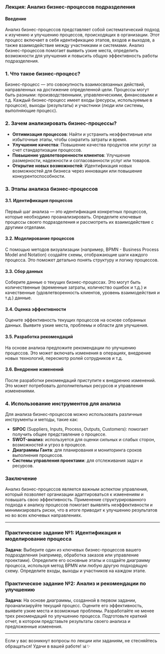 ### Лекция: Анализ бизнес-процессов подразделения

#### Введение

Анализ бизнес-процессов представляет собой систематический подход к изучению и улучшению процессов, происходящих в организации. Этот процесс включает в себя идентификацию этапов, входов и выходов, а также взаимодействие между участниками и системами. Анализ бизнес-процессов помогает выявить узкие места, определить возможности для улучшения и повысить общую эффективность работы подразделения.

### 1. Что такое бизнес-процесс?

Бизнес-процесс — это совокупность взаимосвязанных действий, направленных на достижение определенной цели. Процессы могут быть разными: производственными, управленческими, финансовыми и т.д. Каждый бизнес-процесс имеет входы (ресурсы, используемые в процессе), выходы (результаты) и участники (люди или системы, выполняющие процесс).

### 2. Зачем анализировать бизнес-процессы?

- **Оптимизация процессов**: Найти и устранить неэффективные или избыточные этапы, чтобы сократить затраты и время.
- **Улучшение качества**: Повышение качества продуктов или услуг за счет стандартизации процессов.
- **Повышение удовлетворенности клиентов**: Улучшение размерности, надежности и согласованности услуг или товаров.
- **Открытие новых возможностей**: Идентификация новых возможностей для бизнеса через инновации или повышение конкурентоспособности.
  
### 3. Этапы анализа бизнес-процессов

#### 3.1. Идентификация процессов

Первый шаг анализа — это идентификация конкретных процессов, которые необходимо проанализировать. Определите ключевые процессы своего подразделения и рассмотреть их взаимодействие с другими отделами.

#### 3.2. Моделирование процессов

С помощью методов визуализации (например, BPMN - Business Process Model and Notation) создайте схемы, отображающие шаги каждого процесса. Это поможет детально понять структуру и логику процессов.

#### 3.3. Сбор данных

Соберите данные о текущих бизнес-процессах. Это могут быть количественные (временные затраты, количество ошибок и т.д.) и качественные (удовлетворенность клиентов, уровень взаимодействия и т.д.) данные.

#### 3.4. Оценка эффективности

Оцените эффективность текущих процессов на основе собранных данных. Выявите узкие места, проблемы и области для улучшения.

#### 3.5. Разработка рекомендаций

На основе анализа предложите рекомендации по улучшению процессов. Это может включать изменения в операциях, внедрение новых технологий, пересмотр ролей сотрудников и т.д.

#### 3.6. Внедрение изменений

После разработки рекомендаций приступите к внедрению изменений. Это может потребовать дополнительных ресурсов и управления изменениями.

### 4. Использование инструментов для анализа

Для анализа бизнес-процессов можно использовать различные инструменты и методы, такие как:

- **SIPOC** (Suppliers, Inputs, Process, Outputs, Customers): помогает получить общее представление о процессе.
- **SWOT-анализ**: используется для оценки сильных и слабых сторон, возможностей и угроз в процессе.
- **Диаграммы Ганта**: для планирования и мониторинга сроков выполнения процессов.
- **Системы управления проектами**: для отслеживания задач и ресурсов.

### Заключение

Анализ бизнес-процессов является важным аспектом управления, который позволяет организации адаптироваться к изменениям и повышать свою эффективность. Применение структурированного подхода к анализу процессов помогает выявлять неэффективности и минимизировать риски, что в итоге приводит к улучшению результатов но во всех ключевых направлениях.

---

### Практическое задание №1: Идентификация и моделирование процесса

**Задача:**
Выберите один из ключевых бизнес-процессов вашего подразделения (например, обработка заказов или управление проектами). Определите его основные этапы и создайте диаграмму процесса, используя метод BPMN или любую другую подходящую схему. Определите входы, выходы и участников на каждом этапе.

### Практическое задание №2: Анализ и рекомендации по улучшению

**Задача:**
На основе диаграммы, созданной в первом задании, проанализируйте текущий процесс. Оцените его эффективность, выявите узкие места и возможные проблемы. Разработайте не менее трех рекомендаций по улучшению процесса. Подготовьте краткий отчет, в котором представьте результаты своего анализа и предложенные изменения.

---

Если у вас возникнут вопросы по лекции или заданиям, не стесняйтесь обращаться! Удачи в вашей работе! 📊✨
